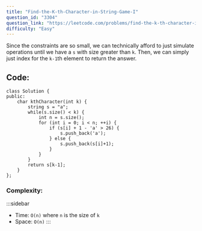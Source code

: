 ```yaml
---
title: "Find-the-K-th-Character-in-String-Game-I"
question_id: "3304"
question_link: "https://leetcode.com/problems/find-the-k-th-character-in-string-game-i/"
difficulty: "Easy"
---
```


Since the constraints are so small, 
we can technically afford to just simulate operations until we have a `s` with size greater than `k`.
Then, we can simply just index for the `k-1`th element to return the answer.

## Code<span>:</span>

```{.cpp}
class Solution {
public:
    char kthCharacter(int k) {
        string s = "a";
        while(s.size() < k) {
            int n = s.size();
            for (int i = 0; i < n; ++i) {
                if (s[i] + 1 - 'a' > 26) {
                    s.push_back('a');
                } else {
                    s.push_back(s[i]+1);
                }
            }
        }
        return s[k-1];
    }
};
```

### Complexity<span>:</span>

:::sidebar
- Time: `O(n)` where `n` is the size of `k`
- Space: `O(n)`
:::
